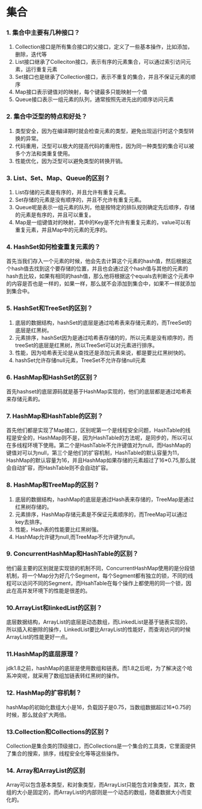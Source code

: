 # 集合

### 1. 集合中主要有几种接口？

1. Collection接口是所有集合接口的父接口，定义了一些基本操作，比如添加，删除，迭代等
2. List接口继承了Colleciton接口，表示有序的元素集合，可以通过索引访问元素，运行重复元素
3. Set接口也是继承了Collection接口，表示不重复的集合，并且不保证元素的顺序
4. Map接口表示键值对的映射，每个键最多只能映射一个值
5. Queue接口表示一组元素的队列，通常按照先进先出的顺序访问元素

### 2. 集合中泛型的特点和好处？

1. 类型安全，因为在编译期时就会检查元素的类型，避免出现运行时这个类型转换的异常。
2. 代码重用，泛型可以极大的提高代码的重用性，因为同一种类型的集合可以被多个方法和类重复使用。
3. 性能优化，因为泛型可以避免类型的转换开销。

### 3. List、Set、Map、Queue的区别？

1. List存储的元素是有序的，并且允许有重复元素。
2. Set存储的元素是没有顺序的，并且不允许有重复元素。
3. Queue呢是表示一组元素的队列，他是按特定的排队规则确定先后顺序，存储的元素是有序的，并且可以重复。
4. Map是一组键值对的映射，其中的Key是不允许有重复元素的，value可以有重复元素，并且Map中的元素的无序的。

### 4. HashSet如何检查重复元素的？

首先当我们存入一个元素的时候，他会先去计算这个元素的hash值，然后根据这个hash值去找到这个要存储的位置，并且也会通过这个hash值与其他的元素的hash去比较，如果有相同的hash值，那么他将根据这个equals去判断这个元素中的内容是否也是一样的，如果一样，那么就不会添加到集合中，如果不一样就添加到集合中。

### 5. HashSet和TreeSet的区别？

1. 底层的数据结构，hashSet的底层是通过哈希表来存储元素的，而TreeSet的底层是红黑树。
2. 元素排序，hashSet因为是通过哈希表存储的的，所以元素是没有顺序的，而treeSet的底层是红黑树，所以TreeSet可以对元素进行排序。
3. 性能，因为哈希表无论是从查找还是添加元素来说，都是要比红黑树快的。
4. hashSet允许存储null元素，TreeSet不允许存储null元素

### 6. HashMap和HashSet的区别？

首先hashset的底层源码就是基于HashMap实现的，他们的底层都是通过哈希表来存储元素的。

### 7. HashMap和HashTable的区别？

首先他们都是实现了Map接口，区别呢第一个是线程安全问题，HashTable的线程是安全的，HashMap则不是，因为HashTable的方法呢，是同步的，所以可以在多线程环境下使用。第二个是HashTable不允许键值对为null，而HashMap的键值对可以为null，第三个是他们的扩容机制，HashTable的默认容量为11，HashMap的默认容量为16，并且HashMap如果存储的元素超过了16*0.75,那么就会自动扩容，而HashTable则不会自动扩容。

### 8. HashMap和TreeMap的区别？

1. 底层的数据结构，hashMap的底层是通过Hash表来存储的，TreeMap是通过红黑树存储的。
2. 元素排序，HashMap存储元素是不保证元素顺序的，而TreeMap可以通过key去排序。
3. 性能，Hash表的性能要比红黑树强。
4. HashMap允许键为null,而TreeMap不允许键为null。

### 9. ConcurrentHashMap和HashTable的区别？

他们最主要的区别就是实现锁的机制不同，ConcurrentHashMap使用的是分段锁机制，将一个Map分为好几个Segment，每个Segment都有独立的锁，不同的线程可以访问不同的Segment，而HsahTable在每个操作上都使用的同一个锁，因此在高并发环境下的性能是很差的。

### 10.ArrayList和linkedList的区别？

底层数据结构，ArrayList的底层是动态数组，而LinkedList是基于链表实现的，所以插入和删除的操作，LinkedList要比ArrayList的性能好，而查询访问的时候ArrayList的性能更好一点。

### 11.HashMap的底层原理？

jdk1.8之前，hashMap的底层是使用数组和链表。而1.8之后呢，为了解决这个哈系冲突呢，就采用了数组加链表转红黑树的操作。

### 12. HashMap的扩容机制？

hashMap的初始化数组大小是16，负载因子是0.75，当数组数据超过16*0.75的时候，那么就会扩大两倍。

### 13.Collection和Collections的区别？

Collection是集合类的顶级接口，而Collections是一个集合的工具类，它里面提供了集合的搜索，排序，线程安全化等等这些操作。

### 14. Array和ArrayList的区别

Array可以包含基本类型，和对象类型，而ArrayList只能包含对象类型，其次，数组的大小是固定的，而ArrayList的内部则是一个动态的数组，随着数据大小而变化的。

